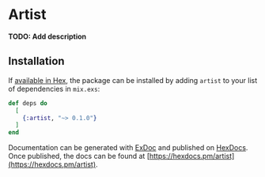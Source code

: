 # Artist

**TODO: Add description**

## Installation

If [available in Hex](https://hex.pm/docs/publish), the package can be installed
by adding `artist` to your list of dependencies in `mix.exs`:

```elixir
def deps do
  [
    {:artist, "~> 0.1.0"}
  ]
end
```

Documentation can be generated with [ExDoc](https://github.com/elixir-lang/ex_doc)
and published on [HexDocs](https://hexdocs.pm). Once published, the docs can
be found at [https://hexdocs.pm/artist](https://hexdocs.pm/artist).

